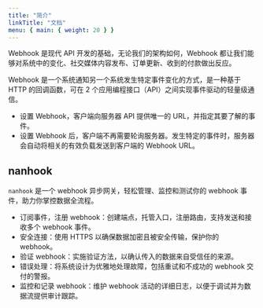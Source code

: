 ```yaml
---
title: "简介"
linkTitle: "文档"
menu: { main: { weight: 20 } }
---
```


Webhook 是现代 API 开发的基础，无论我们的架构如何，Webhook 都让我们能够对系统中的变化、社交媒体内容发布、订单更新、收到的付款做出反应。

Webhook 是一个系统通知另一个系统发生特定事件变化的方式，是一种基于 HTTP 的回调函数，可在 2 个应用编程接口（API）之间实现事件驱动的轻量级通信。

* 设置 Webhook，客户端向服务器 API 提供唯一的 URL，并指定其要了解的事件。
* 设置 Webhook 后，客户端不再需要轮询服务器。发生特定的事件时，服务器会自动将相关的有效负载发送到客户端的 Webhook URL。

## nanhook

`nanhook` 是一个 webhook 异步网关，轻松管理、监控和测试你的 webhook 事件，助力你掌控数据全流程。

* 订阅事件，注册 webhook：创建端点，托管入口，注册路由，支持发送和接收多个 webhook 事件。
* 安全连接：使用 HTTPS 以确保数据加密且被安全传输，保护你的 webhook。
* 验证 webhook：实施验证方法，以确认传入的数据来自受信任的来源。
* 错误处理：将系统设计为优雅地处理故障，包括重试和不成功的 webhook 交付的警报。
* 监控和记录 webhook：维护 webhook 活动的详细日志，以便于调试并为数据流提供审计跟踪。



